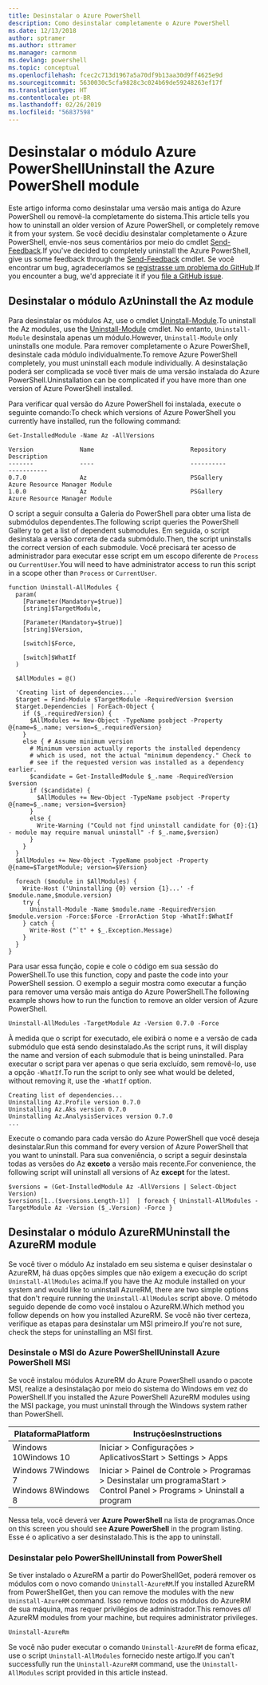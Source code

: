 ```yaml
---
title: Desinstalar o Azure PowerShell
description: Como desinstalar completamente o Azure PowerShell
ms.date: 12/13/2018
author: sptramer
ms.author: sttramer
ms.manager: carmonm
ms.devlang: powershell
ms.topic: conceptual
ms.openlocfilehash: fcec2c713d1967a5a70df9b13aa30d9ff4625e9d
ms.sourcegitcommit: 5630030c5cfa9828c3c024b69de59248263ef17f
ms.translationtype: HT
ms.contentlocale: pt-BR
ms.lasthandoff: 02/26/2019
ms.locfileid: "56837598"
---
```

# <a name="uninstall-the-azure-powershell-module"></a><span data-ttu-id="f29b2-103">Desinstalar o módulo Azure PowerShell</span><span class="sxs-lookup"><span data-stu-id="f29b2-103">Uninstall the Azure PowerShell module</span></span>

<span data-ttu-id="f29b2-104">Este artigo informa como desinstalar uma versão mais antiga do Azure PowerShell ou removê-la completamente do sistema.</span><span class="sxs-lookup"><span data-stu-id="f29b2-104">This article tells you how to uninstall an older version of Azure PowerShell, or completely remove it from your system.</span></span> <span data-ttu-id="f29b2-105">Se você decidiu desinstalar completamente o Azure PowerShell, envie-nos seus comentários por meio do cmdlet [Send-Feedback](/powershell/module/az.accounts/send-feedback).</span><span class="sxs-lookup"><span data-stu-id="f29b2-105">If you've decided to completely uninstall the Azure PowerShell, give us some feedback through the [Send-Feedback](/powershell/module/az.accounts/send-feedback) cmdlet.</span></span>
<span data-ttu-id="f29b2-106">Se você encontrar um bug, agradeceríamos se [registrasse um problema do GitHub](https://github.com/azure/azure-powershell/issues).</span><span class="sxs-lookup"><span data-stu-id="f29b2-106">If you encounter a bug, we'd appreciate it if you [file a GitHub issue](https://github.com/azure/azure-powershell/issues).</span></span>

## <a name="uninstall-the-az-module"></a><span data-ttu-id="f29b2-107">Desinstalar o módulo Az</span><span class="sxs-lookup"><span data-stu-id="f29b2-107">Uninstall the Az module</span></span>

<span data-ttu-id="f29b2-108">Para desinstalar os módulos Az, use o cmdlet [Uninstall-Module](/powershell/module/powershellget/uninstall-module).</span><span class="sxs-lookup"><span data-stu-id="f29b2-108">To uninstall the Az modules, use the [Uninstall-Module](/powershell/module/powershellget/uninstall-module) cmdlet.</span></span> <span data-ttu-id="f29b2-109">No entanto, `Uninstall-Module` desinstala apenas um módulo.</span><span class="sxs-lookup"><span data-stu-id="f29b2-109">However, `Uninstall-Module` only uninstalls one module.</span></span> <span data-ttu-id="f29b2-110">Para remover completamente o Azure PowerShell, desinstale cada módulo individualmente.</span><span class="sxs-lookup"><span data-stu-id="f29b2-110">To remove Azure PowerShell completely, you must uninstall each module individually.</span></span> <span data-ttu-id="f29b2-111">A desinstalação poderá ser complicada se você tiver mais de uma versão instalada do Azure PowerShell.</span><span class="sxs-lookup"><span data-stu-id="f29b2-111">Uninstallation can be complicated if you have more than one version of Azure PowerShell installed.</span></span>

<span data-ttu-id="f29b2-112">Para verificar qual versão do Azure PowerShell foi instalada, execute o seguinte comando:</span><span class="sxs-lookup"><span data-stu-id="f29b2-112">To check which versions of Azure PowerShell you currently have installed, run the following command:</span></span>

```powershell-interactive
Get-InstalledModule -Name Az -AllVersions
```

```output
Version             Name                           Repository           Description
-------             ----                           ----------           -----------
0.7.0               Az                             PSGallery            Azure Resource Manager Module
1.0.0               Az                             PSGallery            Azure Resource Manager Module
```

<span data-ttu-id="f29b2-113">O script a seguir consulta a Galeria do PowerShell para obter uma lista de submódulos dependentes.</span><span class="sxs-lookup"><span data-stu-id="f29b2-113">The following script queries the PowerShell Gallery to get a list of dependent submodules.</span></span> <span data-ttu-id="f29b2-114">Em seguida, o script desinstala a versão correta de cada submódulo.</span><span class="sxs-lookup"><span data-stu-id="f29b2-114">Then, the script uninstalls the correct version of each submodule.</span></span> <span data-ttu-id="f29b2-115">Você precisará ter acesso de administrador para executar esse script em um escopo diferente de `Process` ou `CurrentUser`.</span><span class="sxs-lookup"><span data-stu-id="f29b2-115">You will need to have administrator access to run this script in a scope other than `Process` or `CurrentUser`.</span></span>

```powershell-interactive
function Uninstall-AllModules {
  param(
    [Parameter(Mandatory=$true)]
    [string]$TargetModule,

    [Parameter(Mandatory=$true)]
    [string]$Version,

    [switch]$Force,

    [switch]$WhatIf
  )
  
  $AllModules = @()
  
  'Creating list of dependencies...'
  $target = Find-Module $TargetModule -RequiredVersion $version
  $target.Dependencies | ForEach-Object {
    if ($_.requiredVersion) {
      $AllModules += New-Object -TypeName psobject -Property @{name=$_.name; version=$_.requiredVersion}
    }
    else { # Assume minimum version
      # Minimum version actually reports the installed dependency
      # which is used, not the actual "minimum dependency." Check to
      # see if the requested version was installed as a dependency earlier.
      $candidate = Get-InstalledModule $_.name -RequiredVersion $version
      if ($candidate) {
        $AllModules += New-Object -TypeName psobject -Property @{name=$_.name; version=$version}
      }
      else {
        Write-Warning ("Could not find uninstall candidate for {0}:{1} - module may require manual uninstall" -f $_.name,$version)
      }
    }
  }
  $AllModules += New-Object -TypeName psobject -Property @{name=$TargetModule; version=$Version}

  foreach ($module in $AllModules) {
    Write-Host ('Uninstalling {0} version {1}...' -f $module.name,$module.version)
    try {
      Uninstall-Module -Name $module.name -RequiredVersion $module.version -Force:$Force -ErrorAction Stop -WhatIf:$WhatIf
    } catch {
      Write-Host ("`t" + $_.Exception.Message)
    }
  }
}
```

<span data-ttu-id="f29b2-116">Para usar essa função, copie e cole o código em sua sessão do PowerShell.</span><span class="sxs-lookup"><span data-stu-id="f29b2-116">To use this function, copy and paste the code into your PowerShell session.</span></span> <span data-ttu-id="f29b2-117">O exemplo a seguir mostra como executar a função para remover uma versão mais antiga do Azure PowerShell.</span><span class="sxs-lookup"><span data-stu-id="f29b2-117">The following example shows how to run the function to remove an older version of Azure PowerShell.</span></span>

```powershell-interactive
Uninstall-AllModules -TargetModule Az -Version 0.7.0 -Force
```

<span data-ttu-id="f29b2-118">À medida que o script for executado, ele exibirá o nome e a versão de cada submódulo que está sendo desinstalado.</span><span class="sxs-lookup"><span data-stu-id="f29b2-118">As the script runs, it will display the name and version of each submodule that is being uninstalled.</span></span> <span data-ttu-id="f29b2-119">Para executar o script para ver apenas o que seria excluído, sem removê-lo, use a opção `-WhatIf`.</span><span class="sxs-lookup"><span data-stu-id="f29b2-119">To run the script to only see what would be deleted, without removing it, use the `-WhatIf` option.</span></span>

```output
Creating list of dependencies...
Uninstalling Az.Profile version 0.7.0
Uninstalling Az.Aks version 0.7.0
Uninstalling Az.AnalysisServices version 0.7.0
...
```

<span data-ttu-id="f29b2-120">Execute o comando para cada versão do Azure PowerShell que você deseja desinstalar.</span><span class="sxs-lookup"><span data-stu-id="f29b2-120">Run this command for every version of Azure PowerShell that you want to uninstall.</span></span> <span data-ttu-id="f29b2-121">Para sua conveniência, o script a seguir desinstala todas as versões do Az __exceto__ a versão mais recente.</span><span class="sxs-lookup"><span data-stu-id="f29b2-121">For convenience, the following script will uninstall all versions of Az __except__ for the latest.</span></span>

```powershell-interactive
$versions = (Get-InstalledModule Az -AllVersions | Select-Object Version)
$versions[1..($versions.Length-1)]  | foreach { Uninstall-AllModules -TargetModule Az -Version ($_.Version) -Force }
```

## <a name="uninstall-the-azurerm-module"></a><span data-ttu-id="f29b2-122">Desinstalar o módulo AzureRM</span><span class="sxs-lookup"><span data-stu-id="f29b2-122">Uninstall the AzureRM module</span></span>

<span data-ttu-id="f29b2-123">Se você tiver o módulo Az instalado em seu sistema e quiser desinstalar o AzureRM, há duas opções simples que não exigem a execução do script `Uninstall-AllModules` acima.</span><span class="sxs-lookup"><span data-stu-id="f29b2-123">If you have the Az module installed on your system and would like to uninstall AzureRM, there are two simple options that don't require running the `Uninstall-AllModules` script above.</span></span> <span data-ttu-id="f29b2-124">O método seguido depende de como você instalou o AzureRM.</span><span class="sxs-lookup"><span data-stu-id="f29b2-124">Which method you follow depends on how you installed AzureRM.</span></span>
<span data-ttu-id="f29b2-125">Se você não tiver certeza, verifique as etapas para desinstalar um MSI primeiro.</span><span class="sxs-lookup"><span data-stu-id="f29b2-125">If you're not sure, check the steps for uninstalling an MSI first.</span></span>

### <a name="uninstall-azure-powershell-msi"></a><span data-ttu-id="f29b2-126">Desinstale o MSI do Azure PowerShell</span><span class="sxs-lookup"><span data-stu-id="f29b2-126">Uninstall Azure PowerShell MSI</span></span>

<span data-ttu-id="f29b2-127">Se você instalou módulos AzureRM do Azure PowerShell usando o pacote MSI, realize a desinstalação por meio do sistema do Windows em vez do PowerShell.</span><span class="sxs-lookup"><span data-stu-id="f29b2-127">If you installed the Azure PowerShell AzureRM modules using the MSI package, you must uninstall through the Windows system rather than PowerShell.</span></span>

| <span data-ttu-id="f29b2-128">Plataforma</span><span class="sxs-lookup"><span data-stu-id="f29b2-128">Platform</span></span> | <span data-ttu-id="f29b2-129">Instruções</span><span class="sxs-lookup"><span data-stu-id="f29b2-129">Instructions</span></span> |
|----------|--------------|
| <span data-ttu-id="f29b2-130">Windows 10</span><span class="sxs-lookup"><span data-stu-id="f29b2-130">Windows 10</span></span> | <span data-ttu-id="f29b2-131">Iniciar > Configurações > Aplicativos</span><span class="sxs-lookup"><span data-stu-id="f29b2-131">Start > Settings > Apps</span></span> |
| <span data-ttu-id="f29b2-132">Windows 7</span><span class="sxs-lookup"><span data-stu-id="f29b2-132">Windows 7</span></span> </br><span data-ttu-id="f29b2-133">Windows 8</span><span class="sxs-lookup"><span data-stu-id="f29b2-133">Windows 8</span></span> | <span data-ttu-id="f29b2-134">Iniciar > Painel de Controle > Programas > Desinstalar um programa</span><span class="sxs-lookup"><span data-stu-id="f29b2-134">Start > Control Panel > Programs > Uninstall a program</span></span> |

<span data-ttu-id="f29b2-135">Nessa tela, você deverá ver __Azure PowerShell__ na lista de programas.</span><span class="sxs-lookup"><span data-stu-id="f29b2-135">Once on this screen you should see __Azure PowerShell__ in the program listing.</span></span> <span data-ttu-id="f29b2-136">Esse é o aplicativo a ser desinstalado.</span><span class="sxs-lookup"><span data-stu-id="f29b2-136">This is the app to uninstall.</span></span>

### <a name="uninstall-from-powershell"></a><span data-ttu-id="f29b2-137">Desinstalar pelo PowerShell</span><span class="sxs-lookup"><span data-stu-id="f29b2-137">Uninstall from PowerShell</span></span>

<span data-ttu-id="f29b2-138">Se tiver instalado o AzureRM a partir do PowerShellGet, poderá remover os módulos com o novo comando `Uninstall-AzureRM`.</span><span class="sxs-lookup"><span data-stu-id="f29b2-138">If you installed AzureRM from PowerShellGet, then you can remove the modules with the new `Uninstall-AzureRM` command.</span></span> <span data-ttu-id="f29b2-139">Isso remove _todos_ os módulos do AzureRM de sua máquina, mas requer privilégios de administrador.</span><span class="sxs-lookup"><span data-stu-id="f29b2-139">This removes _all_ AzureRM modules from your machine, but requires administrator privileges.</span></span>

```powershell-interactive
Uninstall-AzureRm
```

<span data-ttu-id="f29b2-140">Se você não puder executar o comando `Uninstall-AzureRM` de forma eficaz, use o script `Uninstall-AllModules` fornecido neste artigo.</span><span class="sxs-lookup"><span data-stu-id="f29b2-140">If you can't successfully run the `Uninstall-AzureRM` command, use the `Uninstall-AllModules` script provided in this article instead.</span></span>

